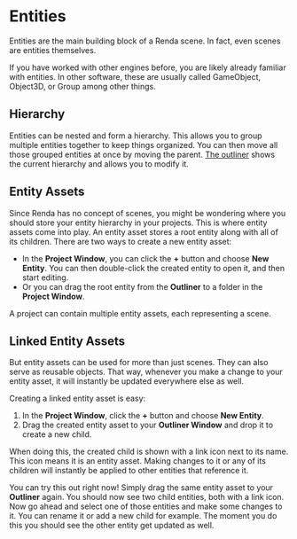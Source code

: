 # Entities

Entities are the main building block of a Renda scene. In fact, even scenes are
entities themselves.

If you have worked with other engines before, you are likely already familiar
with entities. In other software, these are usually called GameObject, Object3D,
or Group among other things.

## Hierarchy

Entities can be nested and form a hierarchy. This allows you to group multiple
entities together to keep things organized. You can then move all those grouped
entities at once by moving the parent.
[The outliner](../studio-windows/outliner.md) shows the current hierarchy and
allows you to modify it.

## Entity Assets

Since Renda has no concept of scenes, you might be wondering where you should
store your entity hierarchy in your projects. This is where entity assets come
into play. An entity asset stores a root entity along with all of its children.
There are two ways to create a new entity asset:

- In the **Project Window**, you can click the **+** button and choose **New
  Entity**. You can then double-click the created entity to open it, and then
  start editing.
- Or you can drag the root entity from the **Outliner** to a folder in the
  **Project Window**.

A project can contain multiple entity assets, each representing a scene.

## Linked Entity Assets

But entity assets can be used for more than just scenes. They can also serve as
reusable objects. That way, whenever you make a change to your entity asset, it
will instantly be updated everywhere else as well.

Creating a linked entity asset is easy:

1. In the **Project Window**, click the **+** button and choose **New Entity**.
2. Drag the created entity asset to your **Outliner Window** and drop it to
   create a new child.

When doing this, the created child is shown with a link icon next to its name.
This icon means it is an entity asset. Making changes to it or any of its
children will instantly be applied to other entities that reference it.

You can try this out right now! Simply drag the same entity asset to your
**Outliner** again. You should now see two child entities, both with a link
icon. Now go ahead and select one of those entities and make some changes to it.
You can rename it or add a new child for example. The moment you do this you
should see the other entity get updated as well.
